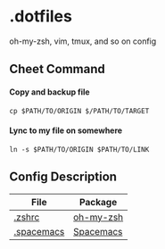 # .dotfiles
oh-my-zsh, vim, tmux, and so on config

## Cheet Command
#### Copy and backup file
`cp $PATH/TO/ORIGIN $/PATH/TO/TARGET`
#### Lync to my file on somewhere
`ln -s $PATH/TO/ORIGIN $PATH/TO/LINK`

## Config Description
| File | Package |
| ---------- | --------- |
| [.zshrc](.zshrc) | [oh-my-zsh](http://ohmyz.sh/) |
| [.spacemacs](.spacemacs) | [Spacemacs](http://spacemacs.org/) |
